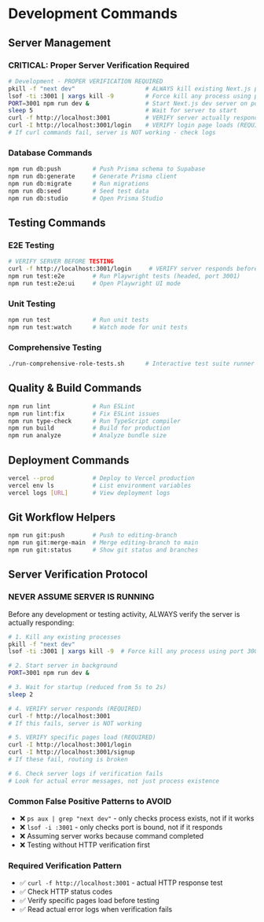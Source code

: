 # Development Commands

## Server Management

### CRITICAL: Proper Server Verification Required

```bash
# Development - PROPER VERIFICATION REQUIRED
pkill -f "next dev"                    # ALWAYS kill existing Next.js processes first
lsof -ti :3001 | xargs kill -9         # Force kill any process using port 3001
PORT=3001 npm run dev &                # Start Next.js dev server on port 3001 in background
sleep 5                                # Wait for server to start
curl -f http://localhost:3001          # VERIFY server actually responds (REQUIRED)
curl -I http://localhost:3001/login    # VERIFY login page loads (REQUIRED)
# If curl commands fail, server is NOT working - check logs
```

### Database Commands

```bash
npm run db:push         # Push Prisma schema to Supabase
npm run db:generate     # Generate Prisma client
npm run db:migrate      # Run migrations
npm run db:seed         # Seed test data
npm run db:studio       # Open Prisma Studio
```

## Testing Commands

### E2E Testing

```bash
# VERIFY SERVER BEFORE TESTING
curl -f http://localhost:3001/login     # VERIFY server responds before testing
npm run test:e2e        # Run Playwright tests (headed, port 3001)
npm run test:e2e:ui     # Open Playwright UI mode
```

### Unit Testing

```bash
npm run test            # Run unit tests
npm run test:watch      # Watch mode for unit tests
```

### Comprehensive Testing

```bash
./run-comprehensive-role-tests.sh      # Interactive test suite runner
```

## Quality & Build Commands

```bash
npm run lint            # Run ESLint
npm run lint:fix        # Fix ESLint issues
npm run type-check      # Run TypeScript compiler
npm run build           # Build for production
npm run analyze         # Analyze bundle size
```

## Deployment Commands

```bash
vercel --prod           # Deploy to Vercel production
vercel env ls           # List environment variables
vercel logs [URL]       # View deployment logs
```

## Git Workflow Helpers

```bash
npm run git:push        # Push to editing-branch
npm run git:merge-main  # Merge editing-branch to main
npm run git:status      # Show git status and branches
```

## Server Verification Protocol

### NEVER ASSUME SERVER IS RUNNING

Before any development or testing activity, ALWAYS verify the server is actually responding:

```bash
# 1. Kill any existing processes
pkill -f "next dev"
lsof -ti :3001 | xargs kill -9  # Force kill any process using port 3001

# 2. Start server in background
PORT=3001 npm run dev &

# 3. Wait for startup (reduced from 5s to 2s)
sleep 2

# 4. VERIFY server responds (REQUIRED)
curl -f http://localhost:3001
# If this fails, server is NOT working

# 5. VERIFY specific pages load (REQUIRED)
curl -I http://localhost:3001/login
curl -I http://localhost:3001/signup
# If these fail, routing is broken

# 6. Check server logs if verification fails
# Look for actual error messages, not just process existence
```

### Common False Positive Patterns to AVOID

- ❌ `ps aux | grep "next dev"` - only checks process exists, not if it works
- ❌ `lsof -i :3001` - only checks port is bound, not if it responds
- ❌ Assuming server works because command completed
- ❌ Testing without HTTP verification first

### Required Verification Pattern

- ✅ `curl -f http://localhost:3001` - actual HTTP response test
- ✅ Check HTTP status codes
- ✅ Verify specific pages load before testing
- ✅ Read actual error logs when verification fails
